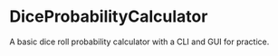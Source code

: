 # DiceProbabilityCalculator
A basic dice roll probability calculator with a CLI and GUI for practice.
